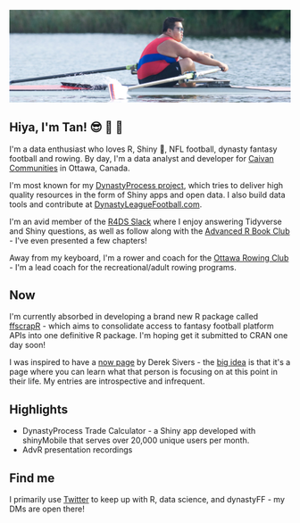 ![Tan rowing](https://github.com/tanho63/tanho63/blob/tanho63-patch-1/cover.png?raw=true)

## Hiya, I'm Tan! :sunglasses: :football: :rowboat: 

I'm a data enthusiast who loves R, Shiny :star_struck:, NFL football, dynasty fantasy football and rowing. By day, I'm a data analyst and developer for [Caivan Communities](https://caivan.com) in Ottawa, Canada.

I'm most known for my [DynastyProcess project](https://github.com/DynastyProcess), which tries to deliver high quality resources in the form of Shiny apps and open data. I also build data tools and contribute at [DynastyLeagueFootball.com](https://dynastyleaguefootball.com).

I'm an avid member of the [R4DS Slack](https://www.rfordatasci.com/) where I enjoy answering Tidyverse and Shiny questions, as well as follow along with the [Advanced R Book Club](https://github.com/r4ds/bookclub-advanced_r) - I've even presented a few chapters!

Away from my keyboard, I'm a rower and coach for the [Ottawa Rowing Club](https://ottawarowingclub.com) - I'm a lead coach for the recreational/adult rowing programs. 

## Now
I'm currently absorbed in developing a brand new R package called [ffscrapR](https://github.com/DynastyProcess/ffscrapr) - which aims to consolidate access to fantasy football platform APIs into one definitive R package. I'm hoping get it submitted to CRAN one day soon!

I was inspired to have a [now page](https://tanho.ca/now) by Derek Sivers - the [big idea](https://nownownow.com/about) is that it's a page where you can learn what that person is focusing on at this point in their life. My entries are introspective and infrequent.

## Highlights
- DynastyProcess Trade Calculator - a Shiny app developed with shinyMobile that serves over 20,000 unique users per month. 
- AdvR presentation recordings

## Find me
I primarily use [Twitter](https://twitter.com/@_TanHo) to keep up with R, data science, and dynastyFF - my DMs are open there! 
